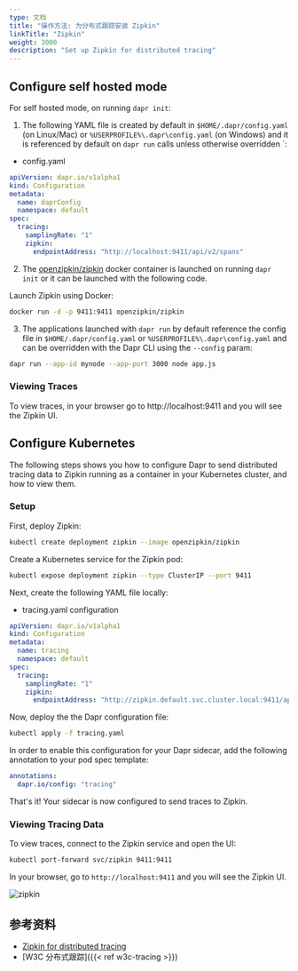 ```yaml
---
type: 文档
title: "操作方法: 为分布式跟踪安装 Zipkin"
linkTitle: "Zipkin"
weight: 3000
description: "Set up Zipkin for distributed tracing"
---
```


## Configure self hosted mode

For self hosted mode, on running `dapr init`:

1. The following YAML file is created by default in `$HOME/.dapr/config.yaml` (on Linux/Mac) or `%USERPROFILE%\.dapr\config.yaml` (on Windows) and it is referenced by default on `dapr run` calls unless otherwise overridden `:

* config.yaml

```yaml
apiVersion: dapr.io/v1alpha1
kind: Configuration
metadata:
  name: daprConfig
  namespace: default
spec:
  tracing:
    samplingRate: "1"
    zipkin:
      endpointAddress: "http://localhost:9411/api/v2/spans"
```

2. The [openzipkin/zipkin](https://hub.docker.com/r/openzipkin/zipkin/) docker container is launched on running `dapr init` or it can be launched with the following code.

Launch Zipkin using Docker:

```bash
docker run -d -p 9411:9411 openzipkin/zipkin
```

3. The applications launched with `dapr run` by default reference the config file in `$HOME/.dapr/config.yaml` or `%USERPROFILE%\.dapr\config.yaml` and can be overridden with the Dapr CLI using the `--config` param:

```bash
dapr run --app-id mynode --app-port 3000 node app.js
```
### Viewing Traces
To view traces, in your browser go to http://localhost:9411 and you will see the Zipkin UI.

## Configure Kubernetes

The following steps shows you how to configure Dapr to send distributed tracing data to Zipkin running as a container in your Kubernetes cluster, and how to view them.

### Setup

First, deploy Zipkin:

```bash
kubectl create deployment zipkin --image openzipkin/zipkin
```

Create a Kubernetes service for the Zipkin pod:

```bash
kubectl expose deployment zipkin --type ClusterIP --port 9411
```

Next, create the following YAML file locally:

* tracing.yaml configuration

```yaml
apiVersion: dapr.io/v1alpha1
kind: Configuration
metadata:
  name: tracing
  namespace: default
spec:
  tracing:
    samplingRate: "1"
    zipkin:
      endpointAddress: "http://zipkin.default.svc.cluster.local:9411/api/v2/spans"
```

Now, deploy the the Dapr configuration file:

```bash
kubectl apply -f tracing.yaml
```

In order to enable this configuration for your Dapr sidecar, add the following annotation to your pod spec template:

```yml
annotations:
  dapr.io/config: "tracing"
```

That's it! Your sidecar is now configured to send traces to Zipkin.

### Viewing Tracing Data

To view traces, connect to the Zipkin service and open the UI:

```bash
kubectl port-forward svc/zipkin 9411:9411
```

In your browser, go to `http://localhost:9411` and you will see the Zipkin UI.

![zipkin](/images/zipkin_ui.png)

## 参考资料
- [Zipkin for distributed tracing](https://zipkin.io/)
- [W3C 分布式跟踪]({{< ref w3c-tracing >}})
